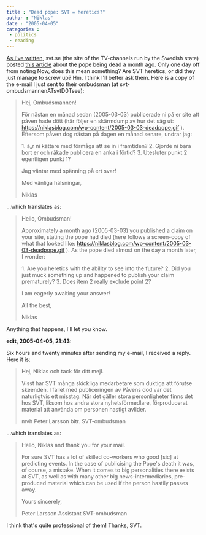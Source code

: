 ```yaml
---
title : "Dead pope: SVT = heretics?"
author : "Niklas"
date : "2005-04-05"
categories : 
 - politics
 - reading
---
```


[As I've written](https://niklasblog.com/?p=499), svt.se (the site of the TV-channels run by the Swedish state) posted [this article](https://niklasblog.com/wp-content/2005-03-03-deadpope.gif) about the pope being dead a month ago. Only one day off from noting Now, does this mean something? Are SVT heretics, or did they just manage to screw up? Hm. I think I'll better ask them. Here is a copy of the e-mail I just sent to their ombudsman (at svt-ombudsmannenATsvtD0Tsee):

> Hej, Ombudsmannen!
> 
> För nästan en månad sedan (2005-03-03) publicerade ni på er site att påven hade dött (här följer en skärmdump av hur det såg ut: https://niklasblog.com/wp-content/2005-03-03-deadpope.gif ). Eftersom påven dog nästan på dagen en månad senare, undrar jag:
> 
> 1\. à„r ni kättare med förmåga att se in i framtiden? 2. Gjorde ni bara bort er och råkade publicera en anka i förtid? 3. Utesluter punkt 2 egentligen punkt 1?
> 
> Jag väntar med spänning på ert svar!
> 
> Med vänliga hälsningar,
> 
> Niklas

...which translates as:

> Hello, Ombudsman!
> 
> Approximately a month ago (2005-03-03) you published a claim on your site, stating the pope had died (here follows a screen-copy of what that looked like: https://niklasblog.com/wp-content/2005-03-03-deadpope.gif ). As the pope died almost on the day a month later, I wonder:
> 
> 1\. Are you heretics with the ability to see into the future? 2. Did you just muck something up and happened to publish your claim prematurely? 3. Does item 2 really exclude point 2?
> 
> I am eagerly awaiting your answer!
> 
> All the best,
> 
> Niklas

Anything that happens, I'll let you know.

**edit, 2005-04-05, 21:43**:

Six hours and twenty minutes after sending my e-mail, I received a reply. Here it is:

> Hej, Niklas och tack för ditt mejl.
> 
> Visst har SVT många skickliga medarbetare som duktiga att förutse skeenden. I fallet med publiceringen av Påvens död var det naturligtvis ett misstag. När det gäller stora personligheter finns det hos SVT, liksom hos andra stora nyhetsförmedlare, förproducerat material att använda om personen hastigt avlider.
> 
> mvh Peter Larsson bitr. SVT-ombudsman

...which translates as:

> Hello, Niklas and thank you for your mail.
> 
> For sure SVT has a lot of skilled co-workers who good \[sic\] at predicting events. In the case of publicising the Pope's death it was, of course, a mistake. When it comes to big personalities there exists at SVT, as well as with many other big news-intermediaries, pre-produced material which can be used if the person hastily passes away.
> 
> Yours sincerely,
> 
> Peter Larsson Assistant SVT-ombudsman

I think that's quite professional of them! Thanks, SVT.
